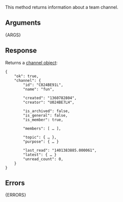 
This method returns information about a team channel.


## Arguments

{ARGS}


## Response

Returns a [channel object](/types/channel):

	{
		"ok": true,
		"channel": {
			"id": "C024BE91L",
			"name": "fun",

			"created": "1360782804",
			"creator": "U024BE7LH",

			"is_archived": false,
			"is_general": false,
			"is_member": true,

			"members": [ … ],

			"topic": { … },
			"purpose": { … }

			"last_read": "1401383885.000061",
			"latest": { … }
			"unread_count": 0,
		}
	}


## Errors

{ERRORS}
